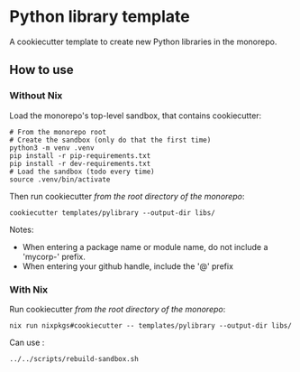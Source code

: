 # Python library template

A cookiecutter template to create new Python libraries in the monorepo.

## How to use

### Without Nix

Load the monorepo's top-level sandbox, that contains cookiecutter:

```
# From the monorepo root
# Create the sandbox (only do that the first time)
python3 -m venv .venv
pip install -r pip-requirements.txt
pip install -r dev-requirements.txt
# Load the sandbox (todo every time)
source .venv/bin/activate
```

Then run cookiecutter _from the root directory of the monorepo_:

```
cookiecutter templates/pylibrary --output-dir libs/
```

Notes:

- When entering a package name or module name, do not include a 'mycorp-' prefix.
- When entering your github handle, include the '@' prefix

### With Nix

Run cookiecutter _from the root directory of the monorepo_:

```
nix run nixpkgs#cookiecutter -- templates/pylibrary --output-dir libs/
```

Can use :

```
../../scripts/rebuild-sandbox.sh
```
